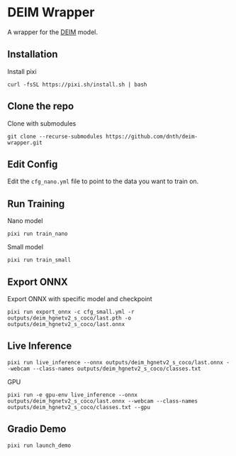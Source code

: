 # DEIM Wrapper

A wrapper for the [DEIM](https://github.com/ShihuaHuang95/DEIM) model.

## Installation

Install pixi

```
curl -fsSL https://pixi.sh/install.sh | bash
```

## Clone the repo

Clone with submodules

```
git clone --recurse-submodules https://github.com/dnth/deim-wrapper.git
```

## Edit Config

Edit the `cfg_nano.yml` file to point to the data you want to train on.

## Run Training

Nano model
```
pixi run train_nano
```

Small model
```
pixi run train_small
```

## Export ONNX

Export ONNX with specific model and checkpoint
```
pixi run export_onnx -c cfg_small.yml -r outputs/deim_hgnetv2_s_coco/last.pth -o outputs/deim_hgnetv2_s_coco/last.onnx
```

## Live Inference

```
pixi run live_inference --onnx outputs/deim_hgnetv2_s_coco/last.onnx --webcam --class-names outputs/deim_hgnetv2_s_coco/classes.txt
```

GPU

```
pixi run -e gpu-env live_inference --onnx outputs/deim_hgnetv2_s_coco/last.onnx --webcam --class-names outputs/deim_hgnetv2_s_coco/classes.txt --gpu 
```

## Gradio Demo

```
pixi run launch_demo
```

